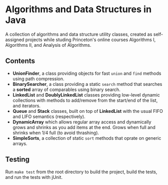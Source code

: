 # Algorithms and Data Structures in Java

A collection of algorithms and data structure utility classes, created as self-assigned projects while studing Princeton's online courses Algorithms I, Algorithms II, and Analysis of Algorithms.

## Contents

* **UnionFinder**, a class providing objects for fast `union` and `find` methods using path compression.
* **BinarySearcher**, a class providing a static `search` method that searches a **sorted** array of comparables using binary search.
* **LinkedList** and **DoublyLinkedList** classes providing low-level dynamic collections with methods to add/remove from the start/end of the list, and iterators.
* **Queue** and **Stack** classes, built on top of **LinkedList** with the usual FIFO and LIFO semantics (respectively).
* **DynamicArray** which allows regular array access and dynamically grows and shrinks as you add items at the end. Grows when full and shrinks when 1/4 full (to avoid thrashing).
* **SimpleSorts**, a collection of static `sort` methods that oprate on generic arrays.

## Testing

Run `make test` from the root directory to build the project, build the tests, and run the tests with jUnit.

